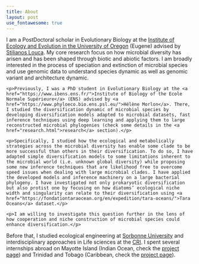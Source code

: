 ```yaml
---
title: About
layout: post
use_fontawesome: true
---
```


<div class="row content-row">
<div class="col-12 col-sm-20">
    <p>I am a PostDoctoral scholar in Evolutionary Biology at the <a href="https://blogs.uoregon.edu/ietwo/">Institute of Ecology and Evolution in the University of Oregon</a> (Eugene) advised by <a href="http://www.loucalab.com/">Stilianos Louca</a>. My core research focus on how microbial diversity has arisen and has been shaped through biotic and abiotic factors. I am broadly interested in the process of speciation and extinction of microbial species and use genomic data to understand species dynamic as well as genomic variant and architecture dynamic.</p>

    <p>Previously, I was a PhD student in Evolutionary Biology at the <a href="https://www.ibens.ens.fr/">Institute of Biology of the Ecole Normale Supérieure</a> (ENS) advised by <a href="https://www.phyloeco.bio.ens.psl.eu/">Hélène Morlon</a>. There, I studied the diversification dynamic of microbial species by developing diversification models adapted to microbial datasets, fast inference techniques using deep learning and applying them to large reconstructed microbial phylogenies (check some details in the <a href="research.html">research</a> section).</p>

    <p>Specifically, I studied how the ecological and metabolically strategies across the microbial diversity has enable some clade to be more successful than others in their diversification. To do so, I have adapted simple diversification models to some limitations inherent to the microbial world (i.e. unknown global diversity) while proposing some new inference techniques that are likelihood free to overcome speed issues when dealing with large microbial clades. I have applied the developed models and inference machinery on a large bacterial phylogeny. I have investigated not only prokaryotic diversification but also protist one by focusing on how diatoms’ ecological niche width and singularity can relate to their diversification using <a href="https://fondationtaraocean.org/en/expedition/tara-oceans/">Tara Oceans</a> dataset.</p>

    <p>I am willing to investigate this question further in the lens of how cooperation and niche construction of microbial species could enhance diversification.</p>

  <p>Before that, I studied ecological engineering at  <a href="https://sciences.sorbonne-universite.fr/formation-sciences/masters/master-biodiversite-ecologie-et-evolution-bee">Sorbonne University</a> and interdisciplinary approaches in Life sciences at the <a href="https://master.learningplanetinstitute.org/en">CRI</a>. I spent several internships abroad on Mayotte Island (Indian Ocean, check the <a href="https://www.pole-tropical.org/2015/01/etude-de-la-capacite-epuratrice-de-la-mangrove-de-malamani-phase-3/">project page</a>) and Trinidad and Tobago (Caribbean, check the <a href="https://theguppyproject.weebly.com/">project page</a>).</p>

</div>
</div>
